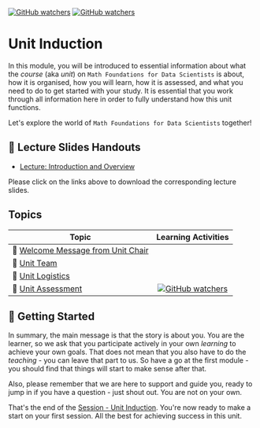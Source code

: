 [![GitHub watchers](https://img.shields.io/badge/tulip--lab-Math--Foundations-brightgreen)](../README.md)
[![GitHub watchers](https://img.shields.io/badge/Module-Induction-orange)](README.md)

# Unit Induction

In this module, you will be introduced to essential information about what the *course* (aka *unit*) on `Math Foundations for Data Scientists` is about, how it is organised, how you will learn, how it is assessed, and what you need to do to get started with your study. It is essential that you work through all information here in order to fully understand how this unit functions.

Let's explore the world of `Math Foundations for Data Scientists` together!

## :notebook_with_decorative_cover: Lecture Slides Handouts

- [Lecture: Introduction and Overview](https://github.com/tulip-lab/handouts/blob/main/SML/FLIP20A.pdf)

Please click on the links above to download the corresponding lecture slides.

## Topics

| Topic         | Learning Activities           |  
| ------------- |:-------------:|  
| :page_with_curl: [Welcome Message from Unit Chair](S00A-Welcome.md) |
| :page_with_curl: [Unit Team](S00B-Team.md)
| :page_with_curl: [Unit Logistics](S00C-Logistics.md)
| :page_with_curl: [Unit Assessment](S00D-Assessment.md) | [![GitHub watchers](https://img.shields.io/badge/Math-Activity-yellow)](S00D-Assessment.md#Activity) | 


## :ski: Getting Started

In summary, the main message is that the story is about you. You are the learner, so we ask that you participate actively in your own *learning* to achieve your own goals. That does not mean that you also have to do the *teaching* - you can leave that part to us. So have a go at the first module - you should find that things will start to make sense after that.

Also, please remember that we are here to support and guide you, ready to jump in if you have a question - just shout out. You are not on your own.

That's the end of the [Session - Unit Induction](README.md). You're now ready to make a start on your first session. All the best for achieving success in this unit.
